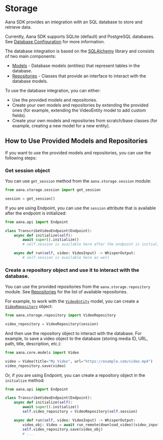 # Storage

Aana SDK provides an integration with an SQL database to store and retrieve data. 

Currently, Aana SDK supports SQLite (default) and PostgreSQL databases. See [Database Configuration](/reference/settings/#aana.configs.DbSettings) for more information.

The database integration is based on the [SQLAlchemy](https://www.sqlalchemy.org/) library and consists of two main components: 

- [Models](/reference/storage/models/) - Database models (entities) that represent tables in the database.
- [Repositories](/reference/storage/repositories/) - Classes that provide an interface to interact with the database models.

To use the database integration, you can either:

- Use the provided models and repositories.
- Create your own models and repositories by extending the provided ones (for example, extending the VideoEntity model to add custom fields).
- Create your own models and repositories from scratch/base classes (for example, creating a new model for a new entity).

## How to Use Provided Models and Repositories

If you want to use the provided models and repositories, you can use the following steps:

### Get session object

You can use `get_session` method from the `aana.storage.session` module:
    
```python
from aana.storage.session import get_session

session = get_session()
```

<!-- ::: aana.storage.session.get_session -->

If you are using Endpoint, you can use the `session` attribute that is available after the endpoint is initialized:

```python
from aana.api import Endpoint

class TranscribeVideoEndpoint(Endpoint):
    async def initialize(self):
        await super().initialize()
        # self.session is available here after the endpoint is initialized

    async def run(self, video: VideoInput) -> WhisperOutput:
        # self.session is available here as well
```


### Create a repository object and use it to interact with the database.

You can use the provided repositories from the `aana.storage.repository` module. See [Repositories](/reference/storage/repositories/) for the list of available repositories.

For example, to work with the [`VideoEntity`](/reference/storage/models/#aana.storage.models.VideoEntity) model, you can create a [`VideoRepository`](/reference/storage/repositories/#aana.storage.repository.VideoRepository) object:

```python
from aana.storage.repository import VideoRepository

video_repository = VideoRepository(session)
```

And then use the repository object to interact with the database. For example, to save a video object to the database (storing media ID, URL, path, title, description, etc.):  

```python
from aana.core.models import Video

video = Video(title="My Video", url="https://example.com/video.mp4")
video_repository.save(video)
```

Or, if you are using Endpoint, you can create a repository object in the `initialize` method:

```python
from aana.api import Endpoint

class TranscribeVideoEndpoint(Endpoint):
    async def initialize(self):
        await super().initialize()
        self.video_repository = VideoRepository(self.session)

    async def run(self, video: VideoInput) -> WhisperOutput:
        video_obj: Video = await run_remote(download_video)(video_input=video)
        self.video_repository.save(video_obj)
        # ...
``` 